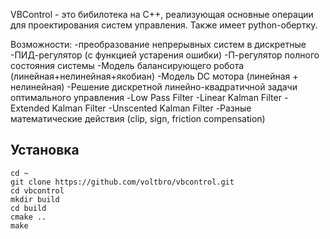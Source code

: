VBControl - это бибилотека на C++, реализующая основные операции для проектирования систем управления. Также имеет python-обертку. <br>

Возможности:
-преобразование непрерывных систем в дискретные
-ПИД-регулятор (c функцией устарения ошибки)
-П-регулятор полного состояния системы
-Модель балансирующего робота (линейная+нелинейная+якобиан)
-Модель DC мотора (линейная + нелинейная)
-Решение дискретной линейно-квадратичной задачи оптимального управления
-Low Pass Filter
-Linear Kalman Filter
-Extended Kalman Filter
-Unscented Kalman Filter
-Разные математические действия (clip, sign, friction compensation)

## Установка
```
cd ~
git clone https://github.com/voltbro/vbcontrol.git
cd vbcontrol
mkdir build
cd build
cmake ..
make
```